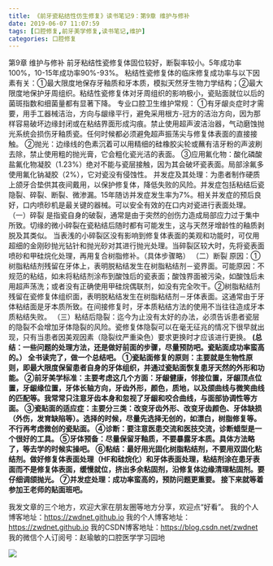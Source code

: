 ```yaml
---
title: 《前牙瓷粘结性仿生修复》读书笔记9：第9章 维护与修补
date: 2019-06-07 11:07:59
tags: [口腔修复,前牙美学修复,读书笔记,维护]
categories: 口腔修复
---
```

第9章 维护与修补
前牙粘结性瓷修复体固位较好，断裂率较小。5年成功率100%，10-15年成功率90%-93%。
粘结性瓷修复体的临床修复成功率与以下因素有关：①最大限度地保存牙釉质和牙本质，模拟天然牙生物力学结构；②最大限度地保护牙周组织。粘结性瓷修复体对牙周组织的影响极小，瓷贴面就位以后的菌斑指数和细菌量都有显著下降。
专业口腔卫生维护常规：
①有牙龈炎症时才需要，用手工器械洁治，方向与龈缘平行，避免采用根方-冠方的洁治方向，因为那样容易破坏边缘封闭或在粘结界面形成沟痕。禁止使用超声波洁治器，气动磨蚀抛光系统会损伤牙釉质瓷。任何时候都必须避免超声振荡尖与修复体表面的直接接触。
②抛光：边缘线的色素沉着可以用精细的硅橡胶尖轮或蘸有洁牙粉的声波刷去除，禁止使用粗的抛光膏，它会粗化瓷光洁的表面。
③应用氟化物：酸化磷酸盐氟化物凝胶（1.23%）绝对不能与瓷层接触，因为其会破坏瓷表面。局部涂氟多使用氟化钠凝胶（2%），它对瓷没有侵蚀性。
并发症及其处理：为患者制作硬质上颌牙合垫供其夜间戴用，以保护修复体，降低失败的风险。并发症包括粘结后瓷隐裂、碎裂、断裂、微渗漏。15年随访并发症发生率为7%。相关并发症的预后良好，口内喷砂机是最关键的器械。可以安全有效的在口内对瓷进行表面处理。
（一）碎裂
是指瓷自身的破裂，通常是由于突然的创伤力造成局部应力过于集中所致。切缘的微小碎裂在瓷粘结后随时都有可能发生，这与天然牙增龄性的釉质剥脱及其类似。
当表浅的小碎裂区没有影响到修复体表面的美观和功能时，可仅用超细的金刚砂抛光钻针和抛光砂对其进行抛光处理。当碎裂区较大时，先将瓷表面喷砂和甲硅烷化处理，再用复合树脂修补。（具体步骤略）
（二）断裂
原因：①树脂粘结剂残留在牙体上，表明脱粘结发生在树脂粘结剂－瓷界面。可能原因：不规范的粘结，如未将粘结剂涂布到酸蚀后的瓷表面；酸蚀界面被污染，如酸蚀后未用超声荡洗；或者没有正确使用甲硅烷偶联剂，如没有完全吹干。②树脂粘结剂残留在瓷修复体组织面，表明脱粘结发生在树脂粘结剂－牙体表面。这通常由于牙体粘结面是牙本质所致。在间接修复时，牙本质粘结方法的使用不当往往造成牙本质粘结失败。
（三）粘结后隐裂：迄今为止没有太好的办法，必须告诉患者瓷层的隐裂不会增加牙体隐裂的风险。瓷修复体隐裂可以在毫无征兆的情况下很早就出现，只有当患者因美观因素（隐裂纹严重染色）要求更换时才应该进行更换。
**(总结：一些问题的处理方法，还是做好前面的步骤，尽量预防吧。瓷贴面成功率蛮高的。）
全书读完了，做一个总结吧。
①瓷贴面修复的原则：主要就是生物性原则，即最大限度保留患者自身的牙体组织，并通过瓷贴面恢复患牙天然的外形和功能。
②前牙美学标准：主要考虑这几个方面：牙龈健康，邻接位置，牙龈顶点位置，牙龈缘位置，牙体长轴方向，牙齿外形，颜色，质地，以及颌曲线与微笑曲线的匹配等。我常常只注意牙齿本身和忽视了牙龈和咬合曲线，与面部协调性等方面。
③瓷贴面的适应症：主要分三类：改变牙齿外形、改变牙齿颜色、牙体缺损（外伤，发育缺陷等）。选择的时候，尽量先选择无创的，如漂白，树脂修复等。不行再考虑微创的瓷贴面。
④诊断：要注意医患交流和医技交流，诊断蜡型是一个很好的工具。
⑤牙体预备：尽量保留牙釉质，不要暴露牙本质。具体方法略了，等去学的时候实操吧。
⑥粘结：最好用光固化树脂粘结剂，不要用双固化粘结剂。做好修复体表面处理（HF和硅烷化）和牙体表面处理，粘结剂涂在患牙表面而不是修复体表面，缓慢就位，挤出多余粘固剂，沿修复体边缘清理粘固剂。要仔细调颌抛光。
⑦并发症处理：成功率蛮高的，预防问题更重要。
接下来就等着参加王老师的贴面班吧。**

我发文章的三个地方，欢迎大家在朋友圈等地方分享，欢迎点“好看”。
我的个人博客地址：https://zwdnet.github.io
我的个人博客地址：https://zwdnet.github.io
我的CSDN博客地址：https://blog.csdn.net/zwdnet
我的微信个人订阅号：赵瑜敏的口腔医学学习园地

![](https://zymblog-1258069789.cos.ap-chengdu.myqcloud.com/other/wx.jpg)